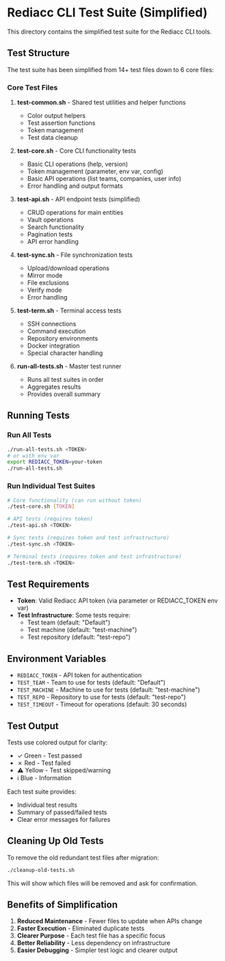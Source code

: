# Rediacc CLI Test Suite (Simplified)

This directory contains the simplified test suite for the Rediacc CLI tools.

## Test Structure

The test suite has been simplified from 14+ test files down to 6 core files:

### Core Test Files

1. **test-common.sh** - Shared test utilities and helper functions
   - Color output helpers
   - Test assertion functions
   - Token management
   - Test data cleanup

2. **test-core.sh** - Core CLI functionality tests
   - Basic CLI operations (help, version)
   - Token management (parameter, env var, config)
   - Basic API operations (list teams, companies, user info)
   - Error handling and output formats

3. **test-api.sh** - API endpoint tests (simplified)
   - CRUD operations for main entities
   - Vault operations
   - Search functionality
   - Pagination tests
   - API error handling

4. **test-sync.sh** - File synchronization tests
   - Upload/download operations
   - Mirror mode
   - File exclusions
   - Verify mode
   - Error handling

5. **test-term.sh** - Terminal access tests
   - SSH connections
   - Command execution
   - Repository environments
   - Docker integration
   - Special character handling

6. **run-all-tests.sh** - Master test runner
   - Runs all test suites in order
   - Aggregates results
   - Provides overall summary

## Running Tests

### Run All Tests
```bash
./run-all-tests.sh <TOKEN>
# or with env var
export REDIACC_TOKEN=your-token
./run-all-tests.sh
```

### Run Individual Test Suites
```bash
# Core functionality (can run without token)
./test-core.sh [TOKEN]

# API tests (requires token)
./test-api.sh <TOKEN>

# Sync tests (requires token and test infrastructure)
./test-sync.sh <TOKEN>

# Terminal tests (requires token and test infrastructure)
./test-term.sh <TOKEN>
```

## Test Requirements

- **Token**: Valid Rediacc API token (via parameter or REDIACC_TOKEN env var)
- **Test Infrastructure**: Some tests require:
  - Test team (default: "Default")
  - Test machine (default: "test-machine")
  - Test repository (default: "test-repo")

## Environment Variables

- `REDIACC_TOKEN` - API token for authentication
- `TEST_TEAM` - Team to use for tests (default: "Default")
- `TEST_MACHINE` - Machine to use for tests (default: "test-machine")
- `TEST_REPO` - Repository to use for tests (default: "test-repo")
- `TEST_TIMEOUT` - Timeout for operations (default: 30 seconds)

## Test Output

Tests use colored output for clarity:
- ✓ Green - Test passed
- ✗ Red - Test failed  
- ⚠ Yellow - Test skipped/warning
- ℹ Blue - Information

Each test suite provides:
- Individual test results
- Summary of passed/failed tests
- Clear error messages for failures

## Cleaning Up Old Tests

To remove the old redundant test files after migration:
```bash
./cleanup-old-tests.sh
```

This will show which files will be removed and ask for confirmation.

## Benefits of Simplification

1. **Reduced Maintenance** - Fewer files to update when APIs change
2. **Faster Execution** - Eliminated duplicate tests
3. **Clearer Purpose** - Each test file has a specific focus
4. **Better Reliability** - Less dependency on infrastructure
5. **Easier Debugging** - Simpler test logic and clearer output